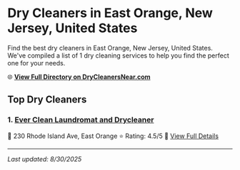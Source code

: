 # Dry Cleaners in East Orange, New Jersey, United States

Find the best dry cleaners in East Orange, New Jersey, United States. We've compiled a list of 1 dry cleaning services to help you find the perfect one for your needs.

🌐 **[View Full Directory on DryCleanersNear.com](https://drycleanersnear.com/city/US/New%20Jersey/East%20Orange)**

## Top Dry Cleaners

### 1. [Ever Clean Laundromat and Drycleaner](https://drycleanersnear.com/dryCleaner/686dcd4204b0376d46bba68b/ever-clean-laundromat-and-drycleaner)
📍 230 Rhode Island Ave, East Orange
⭐ Rating: 4.5/5
🔗 [View Full Details](https://drycleanersnear.com/dryCleaner/686dcd4204b0376d46bba68b/ever-clean-laundromat-and-drycleaner)


---

*Last updated: 8/30/2025*
